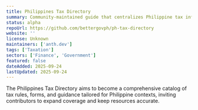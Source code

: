 ```yaml
---
title: Philippines Tax Directory
summary: Community-maintained guide that centralizes Philippine tax information, resources, and references for developers and citizens.
status: alpha
repoUrl: https://github.com/bettergovph/ph-tax-directory
website: ''
license: Unknown
maintainers: ['anth.dev']
tags: ['Taxation']
sectors: ['Finance', 'Government']
featured: false
dateAdded: 2025-09-24
lastUpdated: 2025-09-24
---
```


The Philippines Tax Directory aims to become a comprehensive catalog of tax rules, forms, and guidance tailored for Philippine contexts, inviting contributors to expand coverage and keep resources accurate.
